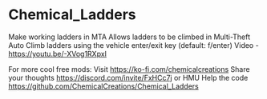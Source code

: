 # Chemical_Ladders
 Make working ladders in MTA 
 Allows ladders to be climbed in Multi-Theft Auto
 Climb ladders using the vehicle enter/exit key (default: f/enter)
 Video - https://youtu.be/-XVog1RXpxI
 

 For more cool free mods:
  Visit https://ko-fi.com/chemicalcreations
  Share your thoughts https://discord.com/invite/FxHCc7j or HMU
  Help the code https://github.com/ChemicalCreations/Chemical_Ladders
